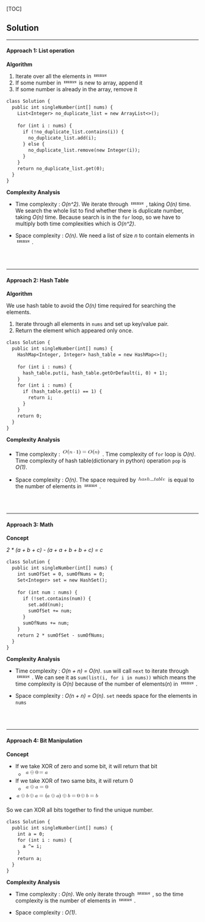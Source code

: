 [TOC]

## Solution

---

#### Approach 1: List operation

**Algorithm**

1. Iterate over all the elements in ![\text{nums} ](./p__text{nums}_.png) 
2. If some number in ![\text{nums} ](./p__text{nums}_.png)  is new to array, append it
3. If some number is already in the array, remove it

```
class Solution {
  public int singleNumber(int[] nums) {
    List<Integer> no_duplicate_list = new ArrayList<>();

    for (int i : nums) {
      if (!no_duplicate_list.contains(i)) {
        no_duplicate_list.add(i);
      } else {
        no_duplicate_list.remove(new Integer(i));
      }
    }
    return no_duplicate_list.get(0);
  }
}
```

**Complexity Analysis**

* Time complexity : *O(n^2)*. We iterate through ![\text{nums} ](./p__text{nums}_.png) , taking *O(n)* time. We search the whole list to find whether there is duplicate number, taking *O(n)* time. Because search is in the `for` loop, so we have to multiply both time complexities which is *O(n^2)*.

* Space complexity : *O(n)*.  We need a list of size *n* to contain elements in ![\text{nums} ](./p__text{nums}_.png) .
<br />
<br />


---
#### Approach 2: Hash Table

**Algorithm**

We use hash table to avoid the *O(n)* time required for searching the elements.

1. Iterate through all elements in `nums` and set up key/value pair.
2. Return the element which appeared only once.

```
class Solution {
  public int singleNumber(int[] nums) {
    HashMap<Integer, Integer> hash_table = new HashMap<>();

    for (int i : nums) {
      hash_table.put(i, hash_table.getOrDefault(i, 0) + 1);
    }
    for (int i : nums) {
      if (hash_table.get(i) == 1) {
        return i;
      }
    }
    return 0;
  }
}
```

**Complexity Analysis**

* Time complexity : ![O(n\cdot1)=O(n) ](./p__O_n_cdot_1__=_O_n__.png) .  Time complexity of `for` loop is *O(n)*. Time complexity of hash table(dictionary in python) operation `pop` is *O(1)*.

* Space complexity : *O(n)*. The space required by ![hash\_table ](./p__hash_table_.png)  is equal to the number of elements in ![\text{nums} ](./p__text{nums}_.png) .
<br />
<br />


---
#### Approach 3: Math

**Concept**

*2 * (a + b + c) - (a + a + b + b + c) = c*

```
class Solution {
  public int singleNumber(int[] nums) {
    int sumOfSet = 0, sumOfNums = 0;
    Set<Integer> set = new HashSet();

    for (int num : nums) {
      if (!set.contains(num)) {
        set.add(num);
        sumOfSet += num;
      }
      sumOfNums += num;
    }
    return 2 * sumOfSet - sumOfNums;
  }
}
```

**Complexity Analysis**

* Time complexity : *O(n + n) = O(n)*. `sum` will call `next` to iterate through ![\text{nums} ](./p__text{nums}_.png) .
We can see it as `sum(list(i, for i in nums))` which means the time complexity is *O(n)* because of the number of elements(*n*) in ![\text{nums} ](./p__text{nums}_.png) .

* Space complexity : *O(n + n) = O(n)*. `set` needs space for the elements in `nums`
<br />
<br />


---
#### Approach 4: Bit Manipulation

**Concept**

- If we take XOR of zero and some bit, it will return that bit
    - ![a\oplus0=a ](./p__a_oplus_0_=_a_.png) 
- If we take XOR of two same bits, it will return 0
    - ![a\oplusa=0 ](./p__a_oplus_a_=_0_.png) 
- ![a\oplusb\oplusa=(a\oplusa)\oplusb=0\oplusb=b ](./p__a_oplus_b_oplus_a_=__a_oplus_a__oplus_b_=_0_oplus_b_=_b_.png) 

So we can XOR all bits together to find the unique number.

```
class Solution {
  public int singleNumber(int[] nums) {
    int a = 0;
    for (int i : nums) {
      a ^= i;
    }
    return a;
  }
}
```

**Complexity Analysis**

* Time complexity : *O(n)*.  We only iterate through ![\text{nums} ](./p__text{nums}_.png) , so the time complexity is the number of elements in ![\text{nums} ](./p__text{nums}_.png) .

* Space complexity : *O(1)*.
